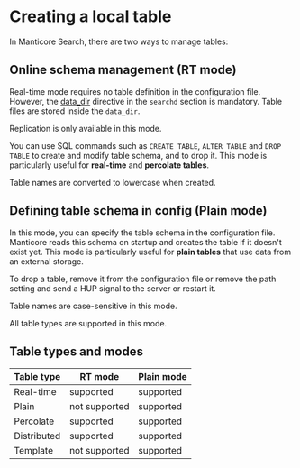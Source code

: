 # Creating a local table

In Manticore Search, there are two ways to manage tables:
## Online schema management (RT mode)
Real-time mode requires no table definition in the configuration file. However, the [data_dir](../Server_settings/Searchd.md#data_dir) directive in the `searchd` section is mandatory. Table files are stored inside the `data_dir`.

Replication is only available in this mode.

You can use SQL commands such as `CREATE TABLE`, `ALTER TABLE` and `DROP TABLE` to create and modify table schema, and to drop it. This mode is particularly useful for **real-time** and **percolate tables**.

Table names are converted to lowercase when created.

## Defining table schema in config (Plain mode)
In this mode, you can specify the table schema in the configuration file. Manticore reads this schema on startup and creates the table if it doesn't exist yet. This mode is particularly useful for **plain tables** that use data from an external storage.

To drop a table, remove it from the configuration file or remove the path setting and send a HUP signal to the server or restart it.

Table names are case-sensitive in this mode.

All table types are supported in this mode.


## Table types and modes


| Table type  | RT mode        | Plain mode  |
|-------------|----------------|-------------|
| Real-time   | supported      | supported   |
| Plain       | not supported  | supported   |
| Percolate   | supported      | supported   |
| Distributed | supported      | supported   |
| Template    | not supported  | supported   |

<!-- proofread -->
